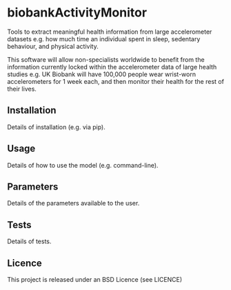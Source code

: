 biobankActivityMonitor
======================

Tools to extract meaningful health information from large accelerometer datasets e.g. how much time an individual spent in sleep, sedentary behaviour, and physical activity.

This software will allow non-specialists worldwide to benefit from the information currently locked within the accelerometer data of large health studies e.g. UK Biobank will have 100,000 people wear wrist-worn accelerometers for 1 week each, and then monitor their health for the rest of their lives.

<h2>Installation</h2>
Details of installation (e.g. via pip).

<h2>Usage</h2>
Details of how to use the model (e.g. command-line).

<h2>Parameters</h2>
Details of the parameters available to the user.

<h2>Tests</h2>
Details of tests.

<h2>Licence</h2>
This project is released under an BSD Licence (see LICENCE)
